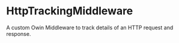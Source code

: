 HttpTrackingMiddleware
======================

A custom Owin Middleware to track details of an HTTP request and response.
